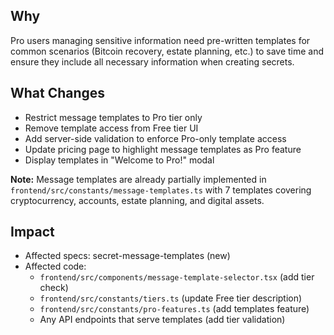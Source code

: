 ## Why

Pro users managing sensitive information need pre-written templates for common scenarios (Bitcoin recovery, estate planning, etc.) to save time and ensure they include all necessary information when creating secrets.

## What Changes

- Restrict message templates to Pro tier only
- Remove template access from Free tier UI
- Add server-side validation to enforce Pro-only template access
- Update pricing page to highlight message templates as Pro feature
- Display templates in "Welcome to Pro!" modal

**Note:** Message templates are already partially implemented in `frontend/src/constants/message-templates.ts` with 7 templates covering cryptocurrency, accounts, estate planning, and digital assets.

## Impact

- Affected specs: secret-message-templates (new)
- Affected code:
  - `frontend/src/components/message-template-selector.tsx` (add tier check)
  - `frontend/src/constants/tiers.ts` (update Free tier description)
  - `frontend/src/constants/pro-features.ts` (add templates feature)
  - Any API endpoints that serve templates (add tier validation)
